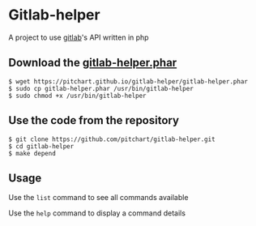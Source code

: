 # Gitlab-helper

A project to use [gitlab](https://about.gitlab.com/)'s API written in php

## Download the [gitlab-helper.phar](https://pitchart.github.io/gitlab-helper/gitlab-helper.phar)

    $ wget https://pitchart.github.io/gitlab-helper/gitlab-helper.phar
    $ sudo cp gitlab-helper.phar /usr/bin/gitlab-helper
    $ sudo chmod +x /usr/bin/gitlab-helper

## Use the code from the repository

    $ git clone https://github.com/pitchart/gitlab-helper.git
    $ cd gitlab-helper
    $ make depend

## Usage

Use the `list` command to see all commands available

Use the `help` command to display a command details
